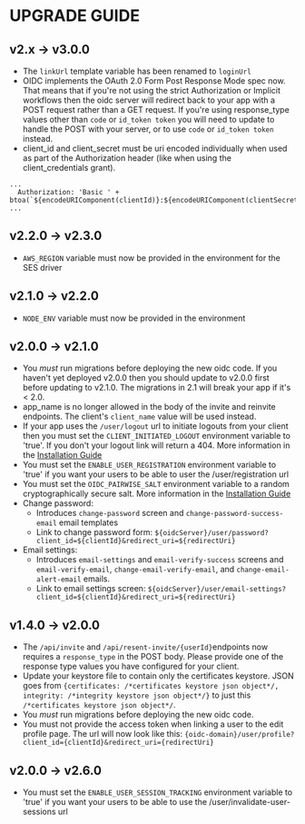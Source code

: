 # UPGRADE GUIDE
## v2.x -> v3.0.0
- The `linkUrl` template variable has been renamed to `loginUrl`
- OIDC implements the OAuth 2.0 Form Post Response Mode spec now. That means that if you're not using the strict Authorization or Implicit workflows then the oidc server will redirect back to your app with a POST request rather than a GET request. If you're using response_type values other than `code` or `id_token token` you will need to update to handle the POST with your server, or to use `code` or `id_token token` instead.
- client_id and client_secret must be uri encoded individually when used as part of the Authorization header (like when using the client_credentials grant).
```
...
  Authorization: 'Basic ' + btoa(`${encodeURIComponent(clientId)}:${encodeURIComponent(clientSecret)}`),
...
```

## v2.2.0 -> v2.3.0
- `AWS_REGION` variable must now be provided in the environment for the SES driver

## v2.1.0 -> v2.2.0
- `NODE_ENV` variable must now be provided in the environment

## v2.0.0 -> v2.1.0
- You _must_ run migrations before deploying the new oidc code. If you haven't yet deployed v2.0.0 then you should update to v2.0.0 first before updating to v2.1.0. The migrations in 2.1 will break your app if it's < 2.0.
- app_name is no longer allowed in the body of the invite and reinvite endpoints. The client's `client_name` value will be used instead.
- If your app uses the `/user/logout` url to initiate logouts from your client then you must set the `CLIENT_INITIATED_LOGOUT` environment variable to 'true'. If you don't your logout link will return a 404. More information in the [Installation Guide](docs/installation.md#app-config)
- You must set the `ENABLE_USER_REGISTRATION` environment variable to 'true' if you want your users to be able to user the /user/registration url
- You must set the `OIDC_PAIRWISE_SALT` environment variable to a random cryptographically secure salt. More information in the [Installation Guide](docs/installation.md#app-config)
- Change password:
  - Introduces `change-password` screen and `change-password-success-email` email templates
  - Link to change password form: `${oidcServer}/user/password?client_id=${clientId}&redirect_uri=${redirectUri}`
- Email settings:
  - Introduces `email-settings` and `email-verify-success` screens and `email-verify-email`, `change-email-verify-email`, and `change-email-alert-email` emails.
  - Link to email settings screen: `${oidcServer}/user/email-settings?client_id=${clientId}&redirect_uri=${redirectUri}`


## v1.4.0 -> v2.0.0

- The `/api/invite` and `/api/resent-invite/{userId}`endpoints now requires a `response_type` in the POST body. Please provide one of the response type values you have configured for your client.
- Update your keystore file to contain only the certificates keystore. JSON goes from `{certificates: /*certificates keystore json object*/, integrity: /*integrity keystore json object*/}` to just this `/*certificates keystore json object*/`.
- You _must_ run migrations before deploying the new oidc code.
- You must not provide the access token when linking a user to the edit profile page. The url will now look like this: `{oidc-domain}/user/profile?client_id={clientId}&redirect_uri={redirectUri}`

## v2.0.0 -> v2.6.0
- You must set the `ENABLE_USER_SESSION_TRACKING` environment variable to 'true' if you want your users to be able to use the /user/invalidate-user-sessions url
